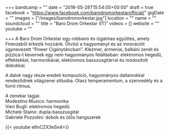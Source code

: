 +++
bandcamp = ""
date = "2018-05-28T15:54:05+00:00"
draft = true
facebook = "https://www.facebook.com/barodromorkestarofficial/"
gigDate = ""
images = ["/images/barodromorkestar.jpg"]
location = ""
name = ""
soundcloud = ""
title = "Baro Drom Orkestar (IT)"
videos = []
website = ""
youtube = ""

+++
A Baro Drom Orkestar egy robbanó és izgalmas együttes, amely Firenzeből érkezik hozzánk. Ötvözi a hagyományt és az innovációt úgynevezett "Power Cigánytáncban". Klezmer, armeniai, balkáni zenét és pizzica-t kevernek egy nem hagyományos felállásban: elektromos hegedű, effektekkel, harmonikával, elektromos basszusgitárral és módosított dobokkal.

A dalok nagy része eredeti kompozíció, hagyományos dallamokkal rendeződnek világzenei stílusba. Olasz temperamentum, a szenvedély és a forró ritmus.

A zenekar tagjai:  
Modestino Musico: harmonika  
Vieri Bugli: elektromos hegedű  
Michele Staino: dupla-basszusgitár  
Gabriele Pozzolini: dobok és ütős hangszerek

{{< youtube e6nCZX3eSn4>}}